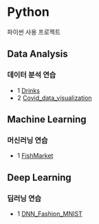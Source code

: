 # Python
파이썬 사용 프로젝트

## Data Analysis

### 데이터 분석 연습
* 1 [Drinks](https://github.com/Chanmi-K/Python/blob/main/DA/DA_Drinks.ipynb)
* 2 [Covid_data_visualization](https://github.com/Chanmi-K/Python/blob/main/DA/DA_Covid_data_visualization.ipynb)


## Machine Learning

### 머신러닝 연습
* 1 [FishMarket](https://github.com/Chanmi-K/Python/blob/main/ML/ML_FishMarket.ipynb)


## Deep Learning

### 딥러닝 연습
* 1 [DNN_Fashion_MNIST](https://github.com/Chanmi-K/Python/blob/main/DL/DL_FashionMnist_DNN.ipynb)
